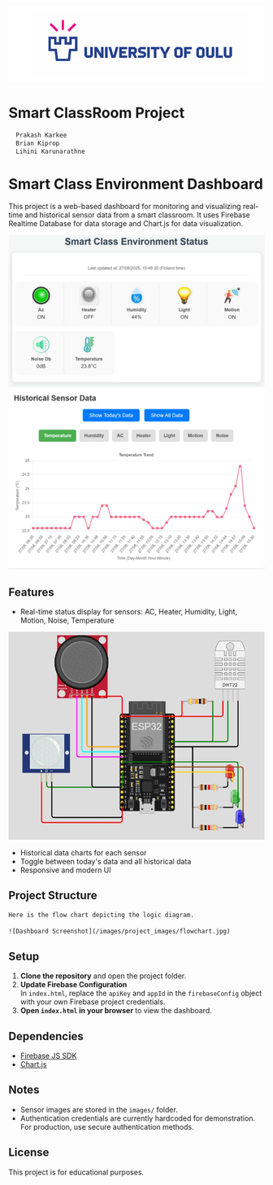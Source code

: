 ![Dashboard Screenshot](/images/project_images/universitylogo.png)


# Smart ClassRoom Project

      Prakash Karkee
      Brian Kiprop
      Lihini Karunarathne


# Smart Class Environment Dashboard

This project is a web-based dashboard for monitoring and visualizing real-time and historical sensor data from a smart classroom. It uses Firebase Realtime Database for data storage and Chart.js for data visualization.

![Dashboard Screenshot](/images/project_images/dashboard.jpg)
![Dashboard Screenshot](/images/project_images/chart_info.jpg)


## Features

- Real-time status display for sensors: AC, Heater, Humidity, Light, Motion, Noise, Temperature

![Dashboard Screenshot](/images/project_images/schematic_diagram.jpg)

- Historical data charts for each sensor
- Toggle between today's data and all historical data
- Responsive and modern UI

## Project Structure

```
Here is the flow chart depicting the logic diagram. 

![Dashboard Screenshot](/images/project_images/flowchart.jpg)

```

## Setup

1. **Clone the repository** and open the project folder.
2. **Update Firebase Configuration**  
   In `index.html`, replace the `apiKey` and `appId` in the `firebaseConfig` object with your own Firebase project credentials.
3. **Open `index.html` in your browser** to view the dashboard.

## Dependencies

- [Firebase JS SDK](https://firebase.google.com/docs/web/setup)
- [Chart.js](https://www.chartjs.org/)

## Notes

- Sensor images are stored in the `images/` folder.
- Authentication credentials are currently hardcoded for demonstration. For production, use secure authentication methods.

## License

This project is for educational purposes.